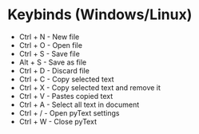 # Keybinds (Windows/Linux)

- Ctrl + N - New file 
- Ctrl + O - Open file 
- Ctrl + S - Save file 
- Alt + S - Save as file 
- Ctrl + D - Discard file 
- Ctrl + C - Copy selected text 
- Ctrl + X - Copy selected text and remove it 
- Ctrl + V - Pastes copied text 
- Ctrl + A - Select all text in document 
- Ctrl + / - Open pyText settings 
- Ctrl + W - Close pyText 